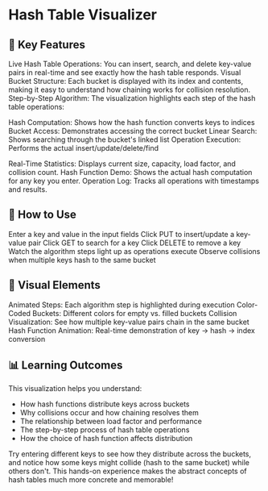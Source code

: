 # Hash Table Visualizer

## 🎯 Key Features
Live Hash Table Operations: You can insert, search, and delete key-value pairs in real-time and see exactly how the hash table responds.
Visual Bucket Structure: Each bucket is displayed with its index and contents, making it easy to understand how chaining works for collision resolution.
Step-by-Step Algorithm: The visualization highlights each step of the hash table operations:

Hash Computation: Shows how the hash function converts keys to indices
Bucket Access: Demonstrates accessing the correct bucket
Linear Search: Shows searching through the bucket's linked list
Operation Execution: Performs the actual insert/update/delete/find

Real-Time Statistics: Displays current size, capacity, load factor, and collision count.
Hash Function Demo: Shows the actual hash computation for any key you enter.
Operation Log: Tracks all operations with timestamps and results.


## 🔧 How to Use
Enter a key and value in the input fields
Click PUT to insert/update a key-value pair
Click GET to search for a key
Click DELETE to remove a key
Watch the algorithm steps light up as operations execute
Observe collisions when multiple keys hash to the same bucket

## 🎨 Visual Elements
Animated Steps: Each algorithm step is highlighted during execution
Color-Coded Buckets: Different colors for empty vs. filled buckets
Collision Visualization: See how multiple key-value pairs chain in the same bucket
Hash Function Animation: Real-time demonstration of key → hash → index conversion

## 📊 Learning Outcomes
This visualization helps you understand:
- How hash functions distribute keys across buckets
- Why collisions occur and how chaining resolves them
- The relationship between load factor and performance
- The step-by-step process of hash table operations
- How the choice of hash function affects distribution


Try entering different keys to see how they distribute across the buckets, and notice how some keys might collide (hash to the same bucket) while others don't. This hands-on experience makes the abstract concepts of hash tables much more concrete and memorable!
